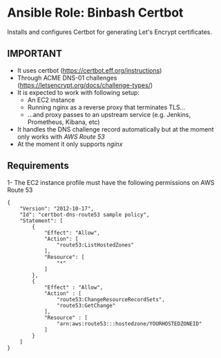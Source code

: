 # Ansible Role: Binbash Certbot

Installs and configures Certbot for generating Let's Encrypt certificates.

## IMPORTANT
* It uses certbot (https://certbot.eff.org/instructions)
* Through ACME DNS-01 challenges (https://letsencrypt.org/docs/challenge-types/)
* It is expected to work with following setup:
  * An EC2 instance
  * Running nginx as a reverse proxy that terminates TLS...
  * ...and proxy passes to an upstream service (e.g. Jenkins, Prometheus, Kibana, etc)
* It handles the DNS challenge record automatically but at the moment only works with *AWS Route 53*
* At the moment it only supports *nginx*

## Requirements
1- The EC2 instance profile must have the following permissions on AWS Route 53
```
{
    "Version": "2012-10-17",
    "Id": "certbot-dns-route53 sample policy",
    "Statement": [
        {
            "Effect": "Allow",
            "Action": [
                "route53:ListHostedZones"
            ],
            "Resource": [
                "*"
            ]
        },
        {
            "Effect" : "Allow",
            "Action" : [
                "route53:ChangeResourceRecordSets",
                "route53:GetChange"
            ],
            "Resource" : [
                "arn:aws:route53:::hostedzone/YOURHOSTEDZONEID"
            ]
        }
    ]
}
```
